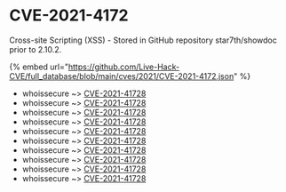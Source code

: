 # CVE-2021-4172

Cross-site Scripting (XSS) - Stored in GitHub repository star7th/showdoc prior to 2.10.2.

{% embed url="https://github.com/Live-Hack-CVE/full_database/blob/main/cves/2021/CVE-2021-4172.json" %}


* whoissecure ~> [CVE-2021-41728](https://www.alice-snow.ru/2021/database/cve-2021-4172/cve-2021-41728-whoissecure)
* whoissecure ~> [CVE-2021-41728](https://www.alice-snow.ru/2021/database/cve-2021-4172/cve-2021-41728-whoissecure)
* whoissecure ~> [CVE-2021-41728](https://www.alice-snow.ru/2021/database/cve-2021-4172/cve-2021-41728-whoissecure)
* whoissecure ~> [CVE-2021-41728](https://www.alice-snow.ru/2021/database/cve-2021-4172/cve-2021-41728-whoissecure)
* whoissecure ~> [CVE-2021-41728](https://www.alice-snow.ru/2021/database/cve-2021-4172/cve-2021-41728-whoissecure)
* whoissecure ~> [CVE-2021-41728](https://www.alice-snow.ru/2021/database/cve-2021-4172/cve-2021-41728-whoissecure)
* whoissecure ~> [CVE-2021-41728](https://www.alice-snow.ru/2021/database/cve-2021-4172/cve-2021-41728-whoissecure)
* whoissecure ~> [CVE-2021-41728](https://www.alice-snow.ru/2021/database/cve-2021-4172/cve-2021-41728-whoissecure)
* whoissecure ~> [CVE-2021-41728](https://www.alice-snow.ru/2021/database/cve-2021-4172/cve-2021-41728-whoissecure)
* whoissecure ~> [CVE-2021-41728](https://www.alice-snow.ru/2021/database/cve-2021-4172/cve-2021-41728-whoissecure)